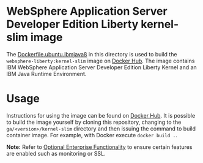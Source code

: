 # WebSphere Application Server Developer Edition Liberty kernel-slim image

The [Dockerfile.ubuntu.ibmjava8](Dockerfile.ubuntu.ibmjava8) in this directory is used to build the `websphere-liberty:kernel-slim` image on [Docker Hub](https://registry.hub.docker.com/_/websphere-liberty/). The image contains IBM WebSphere Application Server Developer Edition Liberty Kernel and an IBM Java Runtime Environment.

# Usage

Instructions for using the image can be found on [Docker Hub](https://registry.hub.docker.com/_/websphere-liberty/). It is possible to build the image yourself by cloning this repository, changing to the `ga/<version>/kernel-slim` directory and then issuing the command to build container image. For example, with Docker execute `docker build .`.

**Note:** Refer to [Optional Enterprise Functionality](https://github.com/WASdev/ci.docker#optional-enterprise-functionality) to ensure certain features are enabled such as monitoring or SSL.

